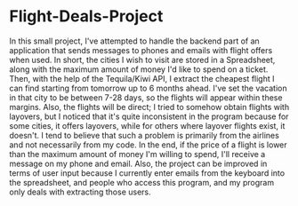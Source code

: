 # Flight-Deals-Project
  In this small project, I've attempted to handle the backend part of an application that sends messages to phones and emails with flight offers when used. In short, the cities I wish to visit are stored in a Spreadsheet, along with the maximum amount of money I'd like to spend on a ticket.
  Then, with the help of the Tequila/Kiwi API, I extract the cheapest flight I can find starting from tomorrow up to 6 months ahead. I've set the vacation in that city to be between 7-28 days, so the flights will appear within these margins. 
  Also, the flights will be direct; 
  I tried to somehow obtain flights with layovers, but I noticed that it's quite inconsistent in the program because for some cities, it offers layovers, while for others where layover flights exist, it doesn't. I tend to believe that such a problem is primarily from the airlines and not necessarily from my code. In the end, if the price of a flight is lower than the maximum amount of money I'm willing to spend, I'll receive a message on my phone and email. 
  Also, the project can be improved in terms of user input because I currently enter emails from the keyboard into the spreadsheet, and people who access this program, and my program only deals with extracting those users.
